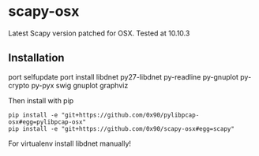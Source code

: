 # scapy-osx

Latest Scapy version patched for OSX. Tested at 10.10.3

## Installation

port selfupdate
port install libdnet py27-libdnet py-readline py-gnuplot py-crypto py-pyx swig gnuplot graphviz

Then install with pip
```
pip install -e "git+https://github.com/0x90/pylibpcap-osx#egg=pylibpcap-osx"
pip install -e "git+https://github.com/0x90/scapy-osx#egg=scapy"
```
For virtualenv install libdnet manually! 
